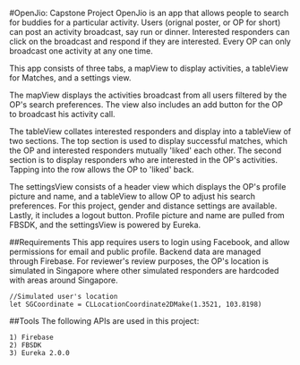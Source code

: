 #OpenJio: Capstone Project
OpenJio is an app that allows people to search for buddies for a particular activity. Users (orignal poster, or OP for short) can post an activity broadcast, say run or dinner. Interested responders can click on the broadcast and respond if they are interested. Every OP can only broadcast one activity at any one time.

This app consists of three tabs, a mapView to display activities, a tableView for Matches, and a settings view. 

The mapView displays the activities broadcast from all users filtered by the OP's search preferences. The view also includes an add button for the OP to broadcast his activity call. 

The tableView collates interested responders and display into a tableView of two sections. The top section is used to display successful matches, which the OP and interested responders mutually 'liked' each other. The second section is to display responders who are interested in the OP's activities. Tapping into the row allows the OP to 'liked' back. 

The settingsView consists of a header view which displays the OP's profile picture and name, and a tableView to allow OP to adjust his search preferences. For this project, gender and distance settings are available. Lastly, it includes a logout button. Profile picture and name are pulled from FBSDK, and the settingsView is powered by Eureka.

##Requirements
This app requires users to login using Facebook, and allow permissions for email and public profile.
Backend data are managed through Firebase. For reviewer's review purposes, the OP's location is simulated in Singapore where other simulated responders are hardcoded with areas around Singapore.
```
//Simulated user's location
let SGCoordinate = CLLocationCoordinate2DMake(1.3521, 103.8198)

```

##Tools 
The following APIs are used in this project:
```
1) Firebase
2) FBSDK
3) Eureka 2.0.0
```
